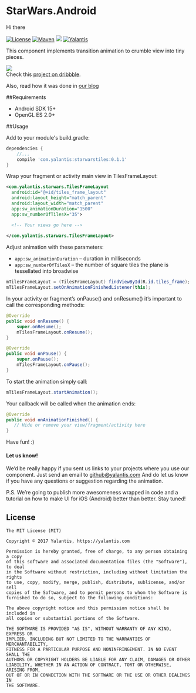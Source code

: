 # StarWars.Android

Hi there

[![License](http://img.shields.io/badge/license-MIT-green.svg?style=flat)]()
[![Maven](https://img.shields.io/maven-central/v/com.yalantis/starwarstiles.svg)]()
[![](https://jitpack.io/v/yalantis/starwars.android.svg)](https://jitpack.io/#yalantis/starwars.android)
[![Yalantis](https://raw.githubusercontent.com/Yalantis/PullToRefresh/develop/PullToRefreshDemo/Resources/badge_dark.png)](https://yalantis.com/?utm_source=github)

This component implements transition animation to crumble view into tiny pieces.



<img src="star_wars-concept.gif" />
<br>Check this <a href="https://dribbble.com/shots/2109991-Star-Wars-App-concept">project on dribbble</a>.

Also, read how it was done in [our blog](https://yalantis.com/blog/star-wars-the-force-awakens-or-how-to-crumble-view-into-tiny-pieces-on-android)

##Requirements
- Android SDK 15+
- OpenGL ES 2.0+

##Usage

Add to your module's build.gradle:
```Groovy
dependencies {
    //...
    compile 'com.yalantis:starwarstiles:0.1.1'
}
```

Wrap your fragment or activity main view in TilesFrameLayout:
```xml
<com.yalantis.starwars.TilesFrameLayout
  android:id="@+id/tiles_frame_layout"
  android:layout_height="match_parent"
  android:layout_width="match_parent"
  app:sw_animationDuration="1500"
  app:sw_numberOfTilesX="35">

  <!-- Your views go here -->
     
</com.yalantis.starwars.TilesFrameLayout>
```


Adjust animation with these parameters:
- ```app:sw_animationDuration``` – duration in milliseconds
- ```app:sw_numberOfTilesX``` –  the number of square tiles the plane is tessellated into broadwise

```java
mTilesFrameLayout = (TilesFrameLayout) findViewById(R.id.tiles_frame);
mTilesFrameLayout.setOnAnimationFinishedListener(this);
```
In your activity or fragment’s onPause() and onResume() it’s important to call the corresponding methods:
```java
@Override
public void onResume() {
    super.onResume();
    mTilesFrameLayout.onResume();
}

@Override
public void onPause() {
    super.onPause();
    mTilesFrameLayout.onPause();
}
```
To start the animation simply call:
```java
mTilesFrameLayout.startAnimation();
```
Your callback will be called when the animation ends:
```java
@Override
public void onAnimationFinished() {
   // Hide or remove your view/fragment/activity here
}
```

Have fun! :)

#### Let us know!

We’d be really happy if you sent us links to your projects where you use our component. Just send an email to github@yalantis.com And do let us know if you have any questions or suggestion regarding the animation. 

P.S. We’re going to publish more awesomeness wrapped in code and a tutorial on how to make UI for iOS (Android) better than better. Stay tuned!

## License

	The MIT License (MIT)

	Copyright © 2017 Yalantis, https://yalantis.com

	Permission is hereby granted, free of charge, to any person obtaining a copy
	of this software and associated documentation files (the "Software"), to deal
	in the Software without restriction, including without limitation the rights
	to use, copy, modify, merge, publish, distribute, sublicense, and/or sell
	copies of the Software, and to permit persons to whom the Software is
	furnished to do so, subject to the following conditions:

	The above copyright notice and this permission notice shall be included in
	all copies or substantial portions of the Software.

	THE SOFTWARE IS PROVIDED "AS IS", WITHOUT WARRANTY OF ANY KIND, EXPRESS OR
	IMPLIED, INCLUDING BUT NOT LIMITED TO THE WARRANTIES OF MERCHANTABILITY,
	FITNESS FOR A PARTICULAR PURPOSE AND NONINFRINGEMENT. IN NO EVENT SHALL THE
	AUTHORS OR COPYRIGHT HOLDERS BE LIABLE FOR ANY CLAIM, DAMAGES OR OTHER
	LIABILITY, WHETHER IN AN ACTION OF CONTRACT, TORT OR OTHERWISE, ARISING FROM,
	OUT OF OR IN CONNECTION WITH THE SOFTWARE OR THE USE OR OTHER DEALINGS IN
	THE SOFTWARE.

